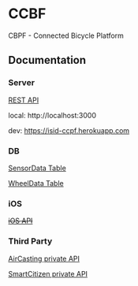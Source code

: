 # CCBF

CBPF - Connected Bicycle Platform

## Documentation

### Server


[REST API](http://inolabsf.github.io/CBPF/document/CCPF/server/API/)

local: http://localhost:3000

dev: https://isid-ccpf.herokuapp.com

### DB

[SensorData Table](http://inolabsf.github.io/CBPF/document/CCPF/server/DB/SensorData.html)

[WheelData Table](http://inolabsf.github.io/CBPF/document/CCPF/server/DB/WheelData.html)

### iOS

~~[iOS API](http://inolabsf.github.io/CBPF/document/AirCasting/iOS/API/)~~


### Third Party

[AirCasting private API](http://inolabsf.github.io/CBPF/document/AirCasting/server/API/)

[SmartCitizen private API](http://inolabsf.github.io/CBPF/document/SmartCitizen/server/API/)

